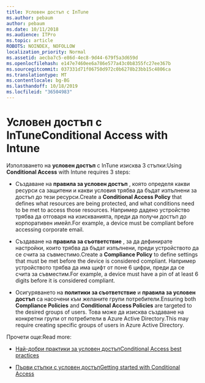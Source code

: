```yaml
---
title: Условен достъп с InTune
ms.author: pebaum
author: pebaum
ms.date: 10/11/2018
ms.audience: ITPro
ms.topic: article
ROBOTS: NOINDEX, NOFOLLOW
localization_priority: Normal
ms.assetid: aecba7c5-e86d-4ec8-9d44-679f5a3d659d
ms.openlocfilehash: e147e7460ee6a786e577a43c0b8355fc27ee367b
ms.sourcegitcommit: 037331d71f06750d972c0b6278b23bb15c4806ca
ms.translationtype: MT
ms.contentlocale: bg-BG
ms.lasthandoff: 10/18/2019
ms.locfileid: "36504983"
---
```

# <a name="conditional-access-with-intune"></a><span data-ttu-id="84038-102">Условен достъп с InTune</span><span class="sxs-lookup"><span data-stu-id="84038-102">Conditional Access with Intune</span></span>

<span data-ttu-id="84038-103">Използването на **условен достъп** с InTune изисква 3 стъпки:</span><span class="sxs-lookup"><span data-stu-id="84038-103">Using **Conditional Access** with Intune requires 3 steps:</span></span> 
  
- <span data-ttu-id="84038-104">Създаване на **правила за условен достъп** , която определя какви ресурси са защитени и какви условия трябва да бъдат изпълнени за достъп до тези ресурси.</span><span class="sxs-lookup"><span data-stu-id="84038-104">Create a **Conditional Access Policy** that defines what resources are being protected, and what conditions need to be met to access those resources.</span></span> <span data-ttu-id="84038-105">Например дадено устройство трябва да отговаря на изискванията, преди да получи достъп до корпоративен имейл.</span><span class="sxs-lookup"><span data-stu-id="84038-105">For example, a device must be compliant before accessing corporate email.</span></span> 
    
- <span data-ttu-id="84038-106">Създаване на **правила за съответствие** , за да дефинирате настройки, които трябва да бъдат изпълнени, преди устройството да се счита за съвместимо.</span><span class="sxs-lookup"><span data-stu-id="84038-106">Create a **Compliance Policy** to define settings that must be met before the device is considered compliant.</span></span> <span data-ttu-id="84038-107">Например устройството трябва да има щифт от поне 6 цифри, преди да се счита за съвместим.</span><span class="sxs-lookup"><span data-stu-id="84038-107">For example, a device must have a pin of at least 6 digits before it is considered compliant.</span></span> 
    
- <span data-ttu-id="84038-108">Осигуряването на **политики за съответствие** и **правила за условен достъп** са насочени към желаните групи потребители.</span><span class="sxs-lookup"><span data-stu-id="84038-108">Ensuring both **Compliance Policies** and **Conditional Access Policies** are targeted to the desired groups of users.</span></span> <span data-ttu-id="84038-109">Това може да изисква създаване на конкретни групи от потребители в Azure Active Directory.</span><span class="sxs-lookup"><span data-stu-id="84038-109">This may require creating specific groups of users in Azure Active Directory.</span></span> 
    
<span data-ttu-id="84038-110">Прочети още:</span><span class="sxs-lookup"><span data-stu-id="84038-110">Read more:</span></span>
  
- [<span data-ttu-id="84038-111">Най-добри практики за условен достъп</span><span class="sxs-lookup"><span data-stu-id="84038-111">Conditional Access best practices</span></span>](https://docs.microsoft.com/azure/active-directory/conditional-access/best-practices)
    
- [<span data-ttu-id="84038-112">Първи стъпки с условен достъп</span><span class="sxs-lookup"><span data-stu-id="84038-112">Getting started with Conditional Access </span></span>](https://docs.microsoft.com/azure/active-directory/active-directory-conditional-access-azure-portal-get-started)
    

